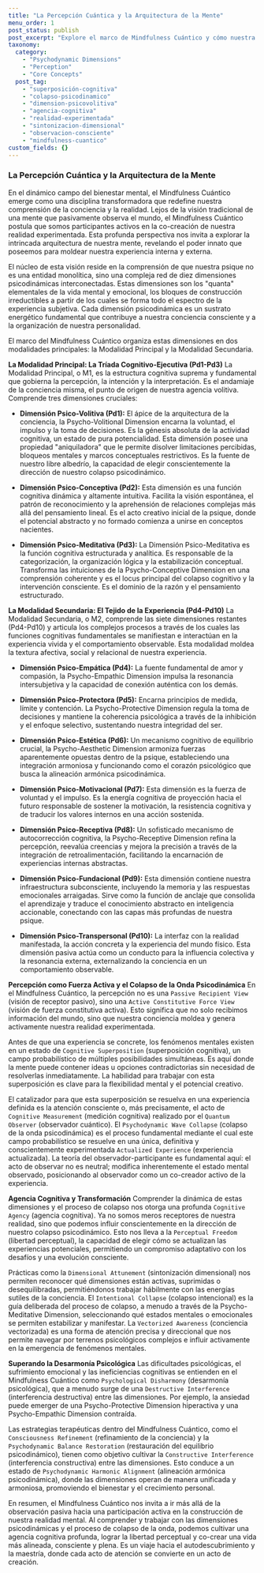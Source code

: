 ```yaml
---
title: "La Percepción Cuántica y la Arquitectura de la Mente"
menu_order: 1
post_status: publish
post_excerpt: "Explore el marco de Mindfulness Cuántico y cómo nuestra percepción activa moldea la realidad. Descubra las diez dimensiones psicodinámicas que componen nuestra experiencia y aprenda a transformar su estado mental a través de la conciencia volitiva."
taxonomy:
  category:
    - "Psychodynamic Dimensions"
    - "Perception"
    - "Core Concepts"
  post_tag:
    - "superposición-cognitiva"
    - "colapso-psicodinamico"
    - "dimension-psicovolitiva"
    - "agencia-cognitiva"
    - "realidad-experimentada"
    - "sintonizacion-dimensional"
    - "observacion-consciente"
    - "mindfulness-cuantico"
custom_fields: {}
---
```


### La Percepción Cuántica y la Arquitectura de la Mente

En el dinámico campo del bienestar mental, el Mindfulness Cuántico emerge como una disciplina transformadora que redefine nuestra comprensión de la conciencia y la realidad. Lejos de la visión tradicional de una mente que pasivamente observa el mundo, el Mindfulness Cuántico postula que somos participantes activos en la co-creación de nuestra realidad experimentada. Esta profunda perspectiva nos invita a explorar la intrincada arquitectura de nuestra mente, revelando el poder innato que poseemos para moldear nuestra experiencia interna y externa.

El núcleo de esta visión reside en la comprensión de que nuestra psique no es una entidad monolítica, sino una compleja red de diez dimensiones psicodinámicas interconectadas. Estas dimensiones son los "quanta" elementales de la vida mental y emocional, los bloques de construcción irreductibles a partir de los cuales se forma todo el espectro de la experiencia subjetiva. Cada dimensión psicodinámica es un sustrato energético fundamental que contribuye a nuestra conciencia consciente y a la organización de nuestra personalidad.

El marco del Mindfulness Cuántico organiza estas dimensiones en dos modalidades principales: la Modalidad Principal y la Modalidad Secundaria.

**La Modalidad Principal: La Tríada Cognitivo-Ejecutiva (Pd1-Pd3)**
La Modalidad Principal, o M1, es la estructura cognitiva suprema y fundamental que gobierna la percepción, la intención y la interpretación. Es el andamiaje de la conciencia misma, el punto de origen de nuestra agencia volitiva. Comprende tres dimensiones cruciales:

*   **Dimensión Psico-Volitiva (Pd1):** El ápice de la arquitectura de la conciencia, la Psycho-Volitional Dimension encarna la voluntad, el impulso y la toma de decisiones. Es la génesis absoluta de la actividad cognitiva, un estado de pura potencialidad. Esta dimensión posee una propiedad "aniquiladora" que le permite disolver limitaciones percibidas, bloqueos mentales y marcos conceptuales restrictivos. Es la fuente de nuestro libre albedrío, la capacidad de elegir conscientemente la dirección de nuestro colapso psicodinámico.

*   **Dimensión Psico-Conceptiva (Pd2):** Esta dimensión es una función cognitiva dinámica y altamente intuitiva. Facilita la visión espontánea, el patrón de reconocimiento y la aprehensión de relaciones complejas más allá del pensamiento lineal. Es el acto creativo inicial de la psique, donde el potencial abstracto y no formado comienza a unirse en conceptos nacientes.

*   **Dimensión Psico-Meditativa (Pd3):** La Dimensión Psico-Meditativa es la función cognitiva estructurada y analítica. Es responsable de la categorización, la organización lógica y la estabilización conceptual. Transforma las intuiciones de la Psycho-Conceptive Dimension en una comprensión coherente y es el locus principal del colapso cognitivo y la intervención consciente. Es el dominio de la razón y el pensamiento estructurado.

**La Modalidad Secundaria: El Tejido de la Experiencia (Pd4-Pd10)**
La Modalidad Secundaria, o M2, comprende las siete dimensiones restantes (Pd4-Pd10) y articula los complejos procesos a través de los cuales las funciones cognitivas fundamentales se manifiestan e interactúan en la experiencia vivida y el comportamiento observable. Esta modalidad moldea la textura afectiva, social y relacional de nuestra experiencia.

*   **Dimensión Psico-Empática (Pd4):** La fuente fundamental de amor y compasión, la Psycho-Empathic Dimension impulsa la resonancia intersubjetiva y la capacidad de conexión auténtica con los demás.

*   **Dimensión Psico-Protectora (Pd5):** Encarna principios de medida, límite y contención. La Psycho-Protective Dimension regula la toma de decisiones y mantiene la coherencia psicológica a través de la inhibición y el enfoque selectivo, sustentando nuestra integridad del ser.

*   **Dimensión Psico-Estética (Pd6):** Un mecanismo cognitivo de equilibrio crucial, la Psycho-Aesthetic Dimension armoniza fuerzas aparentemente opuestas dentro de la psique, estableciendo una integración armoniosa y funcionando como el corazón psicológico que busca la alineación armónica psicodinámica.

*   **Dimensión Psico-Motivacional (Pd7):** Esta dimensión es la fuerza de voluntad y el impulso. Es la energía cognitiva de proyección hacia el futuro responsable de sostener la motivación, la resistencia cognitiva y de traducir los valores internos en una acción sostenida.

*   **Dimensión Psico-Receptiva (Pd8):** Un sofisticado mecanismo de autocorrección cognitiva, la Psycho-Receptive Dimension refina la percepción, reevalúa creencias y mejora la precisión a través de la integración de retroalimentación, facilitando la encarnación de experiencias internas abstractas.

*   **Dimensión Psico-Fundacional (Pd9):** Esta dimensión contiene nuestra infraestructura subconsciente, incluyendo la memoria y las respuestas emocionales arraigadas. Sirve como la función de anclaje que consolida el aprendizaje y traduce el conocimiento abstracto en inteligencia accionable, conectando con las capas más profundas de nuestra psique.

*   **Dimensión Psico-Transpersonal (Pd10):** La interfaz con la realidad manifestada, la acción concreta y la experiencia del mundo físico. Esta dimensión pasiva actúa como un conducto para la influencia colectiva y la resonancia externa, externalizando la conciencia en un comportamiento observable.

**Percepción como Fuerza Activa y el Colapso de la Onda Psicodinámica**
En el Mindfulness Cuántico, la percepción no es una `Passive Recipient View` (visión de receptor pasivo), sino una `Active Constitutive Force View` (visión de fuerza constitutiva activa). Esto significa que no solo recibimos información del mundo, sino que nuestra conciencia moldea y genera activamente nuestra realidad experimentada.

Antes de que una experiencia se concrete, los fenómenos mentales existen en un estado de `Cognitive Superposition` (superposición cognitiva), un campo probabilístico de múltiples posibilidades simultáneas. Es aquí donde la mente puede contener ideas u opciones contradictorias sin necesidad de resolverlas inmediatamente. La habilidad para trabajar con esta superposición es clave para la flexibilidad mental y el potencial creativo.

El catalizador para que esta superposición se resuelva en una experiencia definida es la atención consciente o, más precisamente, el acto de `Cognitive Measurement` (medición cognitiva) realizado por el `Quantum Observer` (observador cuántico). El `Psychodynamic Wave Collapse` (colapso de la onda psicodinámica) es el proceso fundamental mediante el cual este campo probabilístico se resuelve en una única, definitiva y conscientemente experimentada `Actualized Experience` (experiencia actualizada). La teoría del observador-participante es fundamental aquí: el acto de observar no es neutral; modifica inherentemente el estado mental observado, posicionando al observador como un co-creador activo de la experiencia.

**Agencia Cognitiva y Transformación**
Comprender la dinámica de estas dimensiones y el proceso de colapso nos otorga una profunda `Cognitive Agency` (agencia cognitiva). Ya no somos meros receptores de nuestra realidad, sino que podemos influir conscientemente en la dirección de nuestro colapso psicodinámico. Esto nos lleva a la `Perceptual Freedom` (libertad perceptual), la capacidad de elegir cómo se actualizan las experiencias potenciales, permitiendo un compromiso adaptativo con los desafíos y una evolución consciente.

Prácticas como la `Dimensional Attunement` (sintonización dimensional) nos permiten reconocer qué dimensiones están activas, suprimidas o desequilibradas, permitiéndonos trabajar hábilmente con las energías sutiles de la conciencia. El `Intentional Collapse` (colapso intencional) es la guía deliberada del proceso de colapso, a menudo a través de la Psycho-Meditative Dimension, seleccionando qué estados mentales o emocionales se permiten estabilizar y manifestar. La `Vectorized Awareness` (conciencia vectorizada) es una forma de atención precisa y direccional que nos permite navegar por terrenos psicológicos complejos e influir activamente en la emergencia de fenómenos mentales.

**Superando la Desarmonía Psicológica**
Las dificultades psicológicas, el sufrimiento emocional y las ineficiencias cognitivas se entienden en el Mindfulness Cuántico como `Psychological Disharmony` (desarmonía psicológica), que a menudo surge de una `Destructive Interference` (interferencia destructiva) entre las dimensiones. Por ejemplo, la ansiedad puede emerger de una Psycho-Protective Dimension hiperactiva y una Psycho-Empathic Dimension contraída.

Las estrategias terapéuticas dentro del Mindfulness Cuántico, como el `Consciousness Refinement` (refinamiento de la conciencia) y la `Psychodynamic Balance Restoration` (restauración del equilibrio psicodinámico), tienen como objetivo cultivar la `Constructive Interference` (interferencia constructiva) entre las dimensiones. Esto conduce a un estado de `Psychodynamic Harmonic Alignment` (alineación armónica psicodinámica), donde las dimensiones operan de manera unificada y armoniosa, promoviendo el bienestar y el crecimiento personal.

En resumen, el Mindfulness Cuántico nos invita a ir más allá de la observación pasiva hacia una participación activa en la construcción de nuestra realidad mental. Al comprender y trabajar con las dimensiones psicodinámicas y el proceso de colapso de la onda, podemos cultivar una agencia cognitiva profunda, lograr la libertad perceptual y co-crear una vida más alineada, consciente y plena. Es un viaje hacia el autodescubrimiento y la maestría, donde cada acto de atención se convierte en un acto de creación.